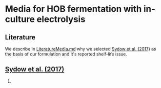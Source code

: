 # Media for HOB fermentation with in-culture electrolysis

## Literature

We describe in [LiteratureMedia.md](LiteratureMedia.md) why we selected [Sydow et al. (2017)](https://doi.org/10.1002/elsc.201600252) as the basis of our formulation and it's reported shelf-life issue.

## [Sydow et al. (2017)](https://doi.org/10.1002/elsc.201600252)

1.
